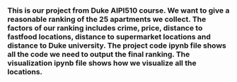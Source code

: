 ### This is our project from Duke AIPI510 course. We want to give a reasonable ranking of the 25 apartments we collect. The factors of our ranking includes crime, price, distance to fastfood locations, distance to supermarket locations and distance to Duke university. The project code ipynb file shows all the code we need to output the final ranking. The visualization ipynb file shows how we visualize all the locations.
